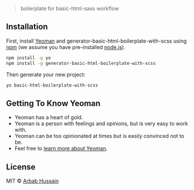 > boilerplate for basic-html-sass workflow

## Installation

First, install [Yeoman](http://yeoman.io) and generator-basic-html-boilerplate-with-scss using [npm](https://www.npmjs.com/) (we assume you have pre-installed [node.js](https://nodejs.org/)).

```bash
npm install -g yo
npm install -g generator-basic-html-boilerplate-with-scss
```

Then generate your new project:

```bash
yo basic-html-boilerplate-with-scss
```

## Getting To Know Yeoman

- Yeoman has a heart of gold.
- Yeoman is a person with feelings and opinions, but is very easy to work with.
- Yeoman can be too opinionated at times but is easily convinced not to be.
- Feel free to [learn more about Yeoman](http://yeoman.io/).

## License

MIT © [Arbab Hussain](https://github.com/arbabhsiddiqui)
